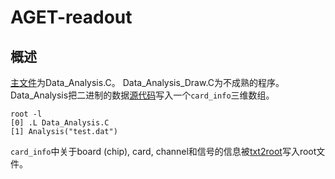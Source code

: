 # AGET-readout
## 概述
[主文件](./Data_Analysis.C)为Data_Analysis.C。
Data_Analysis_Draw.C为不成熟的程序。
Data_Analysis把二进制的数据[源代码](./test.dat)写入一个`card_info`三维数组。

```
root -l
[0] .L Data_Analysis.C
[1] Analysis("test.dat")
```

`card_info`中关于board (chip), card, channel和信号的信息被[txt2root](./txt2root.C)写入root文件。
